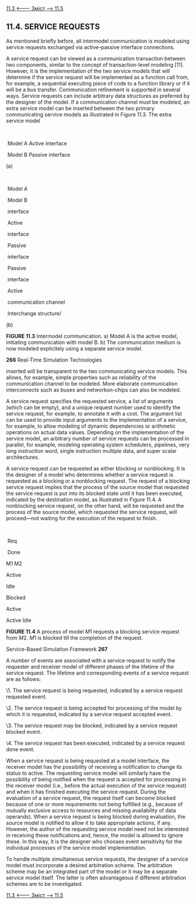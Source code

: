 [11.3 <--- ](11_3.md) [   Зміст   ](README.md) [--> 11.5](11_5.md)

## 11.4. SERVICE REQUESTS

As mentioned briefly before, all intermodel communication is modeled using service requests exchanged via active–passive interface connections.

A service request can be viewed as a communication transaction between two components, similar to the concept of transaction-level modeling [11]. However, it is the implementation of the two service models that will determine if the service request will be implemented as a function call from, for example, a sequential executing piece of code to a function library or if it will be a bus transfer. Communication refinement is supported in several ways. Service requests can include arbitrary data structures as preferred by the designer of the model. If a communication channel must be modeled, an extra service model can be inserted between the two primary communicating service models as illustrated in Figure 11.3. The extra service model

 

​                                                                                           

​            Model      A      Active interface            

​            Model B      Passive interface            







(a)

​                  

​            Model      A            

​            Model B            

​            interface            

​            Active            

​            interface            

​            Passive            

​            interface            

​            Passive            

​            interface            

​            Active            

​            communication channel            

​            Interchange structure/            







(b)

**FIGURE 11.3** Intermodel communication. a) Model A is the active model, initiating communication with model B. b) The communication medium is now modeled explicitely using a separate service model.



**266**                                       Real-Time Simulation Technologies

 

inserted will be transparent to the two communicating service models. This allows, for example, simple properties such as reliability of the communication channel to be modeled. More elaborate communication interconnects such as buses and networkon-chips can also be modeled.

A service request specifies the requested service, a list of arguments (which can be empty), and a unique request number used to identify the service request, for example, to annotate it with a cost. The argument list can be used to provide input arguments to the implementation of a service, for example, to allow modeling of dynamic dependencies or arithmetic operations on actual data values. Depending on the implementation of the service model, an arbitrary number of service requests can be processed in parallel, for example, modeling operating system schedulers, pipelines, very long instruction word, single instruction multiple data, and super scalar architectures.

A service request can be requested as either blocking or nonblocking. It is the designer of a model who determines whether a service request is requested as a blocking or a nonblocking request. The request of a blocking service request implies that the process of the source model that requested the service request is put into its blocked state until it has been executed, indicated by the destination model, as illustrated in Figure 11.4. A nonblocking service request, on the other hand, will be requested and the process of the source model, which requested the service request, will proceed—not waiting for the execution of the request to finish.

 

​            

​          Req          

​          Done          



M1                       M2



 

 



Active



Idle



 

 

 

 

 



Blocked



Active



 

 

 

 

 

Active                             Idle

 

 

 

**FIGURE 11.4** A process of model *M*1 requests a blocking service request from *M*2. *M*1 is blocked till the completion of the request.



Service-Based Simulation Framework                             **267**

 

A number of events are associated with a service request to notify the requester and receiver model of different phases of the lifetime of the service request. The lifetime and corresponding events of a service request are as follows:

 

\1.   The service request is being requested, indicated by a service request requested event.

\2.   The service request is being accepted for processing of the model by which it is requested, indicated by a service request accepted event.

\3.   The service request may be blocked, indicated by a service request blocked event.

\4.   The service request has been executed, indicated by a service request done event.

 

When a service request is being requested at a model interface, the receiver model has the possibility of receiving a notification to change its status to active. The requesting service model will similarly have the possibility of being notified when the request is accepted for processing in the receiver model (i.e., before the actual execution of the service request) and when it has finished executing the service request. During the evaluation of a service request, the request itself can become blocked because of one or more requirements not being fulfilled (e.g., because of mutually exclusive access to resources and missing availability of data operands). When a service request is being blocked during evaluation, the source model is notified to allow it to take appropriate actions, if any. However, the author of the requesting service model need not be interested in receiving these notifications and, hence, the model is allowed to ignore these. In this way, it is the designer who chooses event sensitivity for the individual processes of the service model implementation.

To handle multiple simultaneous service requests, the designer of a service model must incorporate a desired arbitration scheme. The arbitration scheme may be an integrated part of the model or it may be a separate service model itself. The latter is often advantageous if different arbitration schemes are to be investigated.

[11.3 <--- ](11_3.md) [   Зміст   ](README.md) [--> 11.5](11_5.md)